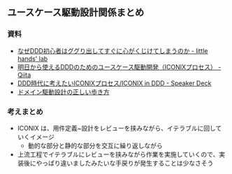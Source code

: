 ## ユースケース駆動設計関係まとめ

### 資料

-  [なぜDDD初心者はググり出してすぐに心がくじけてしまうのか - little hands' lab](https://little-hands.hatenablog.com/entry/2017/09/24/005903)
-  [明日から使えるDDDのためのユースケース駆動開発（ICONIXプロセス） - Qiita](https://qiita.com/hirodragon/items/e2330edc1d1a329d17f5)
-  [DDD時代に考えたいICONIXプロセス/ICONIX in DDD - Speaker Deck](https://speakerdeck.com/hirodragon112/iconix-in-ddd)
-  [ドメイン駆動設計の正しい歩き方](https://www.slideshare.net/slideshow/embed_code/key/tn4xarCWbpAabm?startSlide=24)

### 考えまとめ

- ICONIX は、用件定義~設計をレビューを挟みながら、イテラブルに回していくイメージ
    - 動的な部分と静的な部分を交互に繰り返しながら
- 上流工程でイテラブルにレビューを挟みながら作業を実施していくので、実装後にやっぱり違いましたみたいな手戻りが発生することは少なさそう